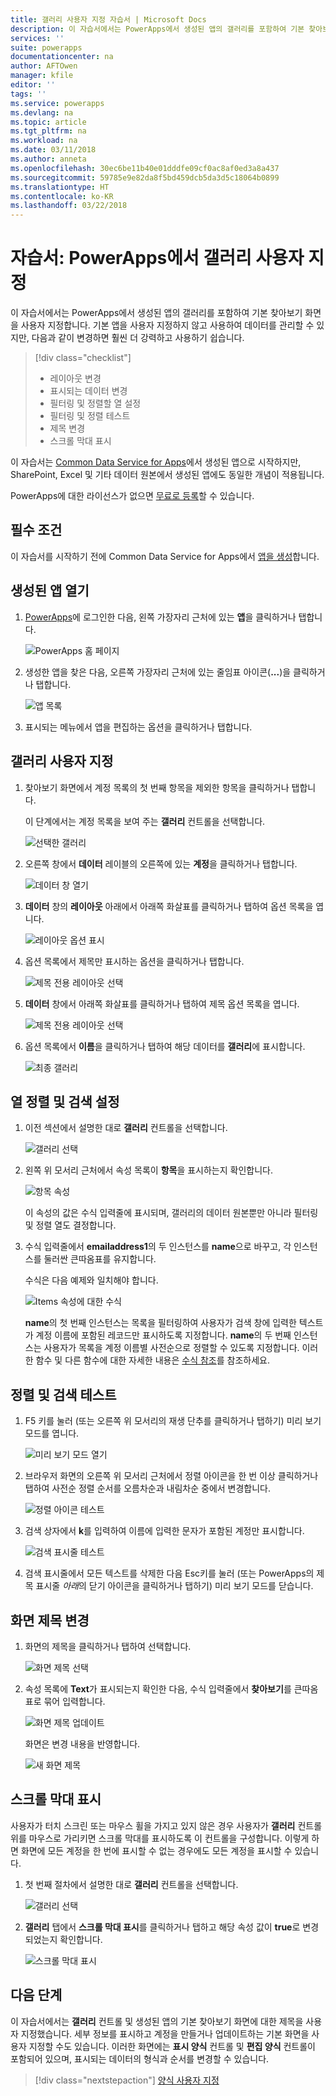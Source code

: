 ```yaml
---
title: 갤러리 사용자 지정 자습서 | Microsoft Docs
description: 이 자습서에서는 PowerApps에서 생성된 앱의 갤러리를 포함하여 기본 찾아보기 화면을 사용자 지정합니다.
services: ''
suite: powerapps
documentationcenter: na
author: AFTOwen
manager: kfile
editor: ''
tags: ''
ms.service: powerapps
ms.devlang: na
ms.topic: article
ms.tgt_pltfrm: na
ms.workload: na
ms.date: 03/11/2018
ms.author: anneta
ms.openlocfilehash: 30ec6be11b40e01dddfe09cf0ac8af0ed3a8a437
ms.sourcegitcommit: 59785e9e82da8f5bd459dcb5da3d5c18064b0899
ms.translationtype: HT
ms.contentlocale: ko-KR
ms.lasthandoff: 03/22/2018
---
```

# <a name="tutorial-customize-a-gallery-in-powerapps"></a>자습서: PowerApps에서 갤러리 사용자 지정
이 자습서에서는 PowerApps에서 생성된 앱의 갤러리를 포함하여 기본 찾아보기 화면을 사용자 지정합니다. 기본 앱을 사용자 지정하지 않고 사용하여 데이터를 관리할 수 있지만, 다음과 같이 변경하면 훨씬 더 강력하고 사용하기 쉽습니다.

> [!div class="checklist"]
> * 레이아웃 변경
> * 표시되는 데이터 변경
> * 필터링 및 정렬할 열 설정
> * 필터링 및 정렬 테스트
> * 제목 변경
> * 스크롤 막대 표시

이 자습서는 [Common Data Service for Apps](../common-data-service/data-platform-intro.md)에서 생성된 앱으로 시작하지만, SharePoint, Excel 및 기타 데이터 원본에서 생성된 앱에도 동일한 개념이 적용됩니다. 

PowerApps에 대한 라이선스가 없으면 [무료로 등록](../signup-for-powerapps.md)할 수 있습니다.

## <a name="prerequisites"></a>필수 조건
이 자습서를 시작하기 전에 Common Data Service for Apps에서 [앱을 생성](data-platform-create-app.md)합니다.

## <a name="open-the-generated-app"></a>생성된 앱 열기
1. [PowerApps](https://web.powerapps.com)에 로그인한 다음, 왼쪽 가장자리 근처에 있는 **앱**을 클릭하거나 탭합니다.

    ![PowerApps 홈 페이지](./media/customize-layout-sharepoint/sign-in.png)

1. 생성한 앱을 찾은 다음, 오른쪽 가장자리 근처에 있는 줄임표 아이콘(**...**)을 클릭하거나 탭합니다.

    ![앱 목록](./media/customize-layout-sharepoint/open-for-edit.png)

1. 표시되는 메뉴에서 앱을 편집하는 옵션을 클릭하거나 탭합니다. 

## <a name="customize-the-gallery"></a>갤러리 사용자 지정
1. 찾아보기 화면에서 계정 목록의 첫 번째 항목을 제외한 항목을 클릭하거나 탭합니다.

    이 단계에서는 계정 목록을 보여 주는 **갤러리** 컨트롤을 선택합니다.

    ![선택한 갤러리](./media/customize-layout-sharepoint/select-gallery.png)

1. 오른쪽 창에서 **데이터** 레이블의 오른쪽에 있는 **계정**을 클릭하거나 탭합니다.

    ![**데이터** 창 열기](./media/customize-layout-sharepoint/open-data-pane.png)

1. **데이터** 창의 **레이아웃** 아래에서 아래쪽 화살표를 클릭하거나 탭하여 옵션 목록을 엽니다.

    ![레이아웃 옵션 표시](./media/customize-layout-sharepoint/show-layouts.png)

1. 옵션 목록에서 제목만 표시하는 옵션을 클릭하거나 탭합니다.

    ![제목 전용 레이아웃 선택](./media/customize-layout-sharepoint/choose-layout.png)

1. **데이터** 창에서 아래쪽 화살표를 클릭하거나 탭하여 제목 옵션 목록을 엽니다.

    ![제목 전용 레이아웃 선택](./media/customize-layout-sharepoint/show-title-options.png)

1. 옵션 목록에서 **이름**을 클릭하거나 탭하여 해당 데이터를 **갤러리**에 표시합니다.

    ![최종 갤러리](./media/customize-layout-sharepoint/final-gallery.png)


## <a name="set-the-sort-and-search-columns"></a>열 정렬 및 검색 설정
1. 이전 섹션에서 설명한 대로 **갤러리** 컨트롤을 선택합니다.

    ![갤러리 선택](./media/customize-layout-sharepoint/select-gallery-title.png)

2. 왼쪽 위 모서리 근처에서 속성 목록이 **항목**을 표시하는지 확인합니다.

    ![항목 속성](./media/customize-layout-sharepoint/items-property.png)

    이 속성의 값은 수식 입력줄에 표시되며, 갤러리의 데이터 원본뿐만 아니라 필터링 및 정렬 열도 결정합니다.

1. 수식 입력줄에서 **emailaddress1**의 두 인스턴스를 **name**으로 바꾸고, 각 인스턴스를 둘러싼 큰따옴표를 유지합니다.

    수식은 다음 예제와 일치해야 합니다.

    ![Items 속성에 대한 수식](./media/customize-layout-sharepoint/items-value.png)

    **name**의 첫 번째 인스턴스는 목록을 필터링하여 사용자가 검색 창에 입력한 텍스트가 계정 이름에 포함된 레코드만 표시하도록 지정합니다. **name**의 두 번째 인스턴스는 사용자가 목록을 계정 이름별 사전순으로 정렬할 수 있도록 지정합니다. 이러한 함수 및 다른 함수에 대한 자세한 내용은 [수식 참조](formula-reference.md)를 참조하세요.

## <a name="test-sorting-and-searching"></a>정렬 및 검색 테스트
1. F5 키를 눌러 (또는 오른쪽 위 모서리의 재생 단추를 클릭하거나 탭하기) 미리 보기 모드를 엽니다.

    ![미리 보기 모드 열기](./media/customize-layout-sharepoint/open-preview.png)

1. 브라우저 화면의 오른쪽 위 모서리 근처에서 정렬 아이콘을 한 번 이상 클릭하거나 탭하여 사전순 정렬 순서를 오름차순과 내림차순 중에서 변경합니다.

    ![정렬 아이콘 테스트](./media/customize-layout-sharepoint/sort-button.png)

1. 검색 상자에서 **k**를 입력하여 이름에 입력한 문자가 포함된 계정만 표시합니다.

    ![검색 표시줄 테스트](./media/customize-layout-sharepoint/test-filter.png)

1. 검색 표시줄에서 모든 텍스트를 삭제한 다음 Esc키를 눌러 (또는 PowerApps의 제목 표시줄 *아래*의 닫기 아이콘을 클릭하거나 탭하기) 미리 보기 모드를 닫습니다.

## <a name="change-the-title-of-the-screen"></a>화면 제목 변경
1. 화면의 제목을 클릭하거나 탭하여 선택합니다.

    ![화면 제목 선택](./media/customize-layout-sharepoint/select-title.png)

1. 속성 목록에 **Text**가 표시되는지 확인한 다음, 수식 입력줄에서 **찾아보기**를 큰따옴표로 묶어 입력합니다.

    ![화면 제목 업데이트](./media/customize-layout-sharepoint/change-screen-title.png)

    화면은 변경 내용을 반영합니다.

    ![새 화면 제목](./media/customize-layout-sharepoint/new-screen-title.png)

## <a name="show-a-scroll-bar"></a>스크롤 막대 표시
사용자가 터치 스크린 또는 마우스 휠을 가지고 있지 않은 경우 사용자가 **갤러리** 컨트롤 위를 마우스로 가리키면 스크롤 막대를 표시하도록 이 컨트롤을 구성합니다. 이렇게 하면 화면에 모든 계정을 한 번에 표시할 수 없는 경우에도 모든 계정을 표시할 수 있습니다.

1. 첫 번째 절차에서 설명한 대로 **갤러리** 컨트롤을 선택합니다.

    ![갤러리 선택](./media/customize-layout-sharepoint/select-gallery-sorted.png)

1. **갤러리** 탭에서 **스크롤 막대 표시**를 클릭하거나 탭하고 해당 속성 값이 **true**로 변경되었는지 확인합니다. 

    ![스크롤 막대 표시](./media/customize-layout-sharepoint/show-scrollbar.png)

## <a name="next-steps"></a>다음 단계
이 자습서에서는 **갤러리** 컨트롤 및 생성된 앱의 기본 찾아보기 화면에 대한 제목을 사용자 지정했습니다. 세부 정보를 표시하고 계정을 만들거나 업데이트하는 기본 화면을 사용자 지정할 수도 있습니다. 이러한 화면에는 **표시 양식** 컨트롤 및 **편집 양식** 컨트롤이 포함되어 있으며, 표시되는 데이터의 형식과 순서를 변경할 수 있습니다.

> [!div class="nextstepaction"]
> [양식 사용자 지정](customize-forms-sharepoint.md)